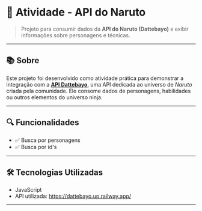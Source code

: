 # 🧮 Atividade - API do Naruto

> Projeto para consumir dados da **API do Naruto (Dattebayo)** e exibir informações sobre personagens e técnicas.

---

## 📚 Sobre

Este projeto foi desenvolvido como atividade prática para demonstrar a integração com a [**API Dattebayo**](https://dattebayo.up.railway.app/ ), uma API dedicada ao universo de *Naruto* criada pela comunidade. Ele consome dados de personagens, habilidades ou outros elementos do universo ninja.

---

## 🔍 Funcionalidades

- ✅ Busca por personagens  
- ✅ Busca por id's   

---

## 🛠️ Tecnologias Utilizadas

- JavaScript 
- API utilizada: [https://dattebayo.up.railway.app/ ](https://dattebayo.up.railway.app/ )  

---

